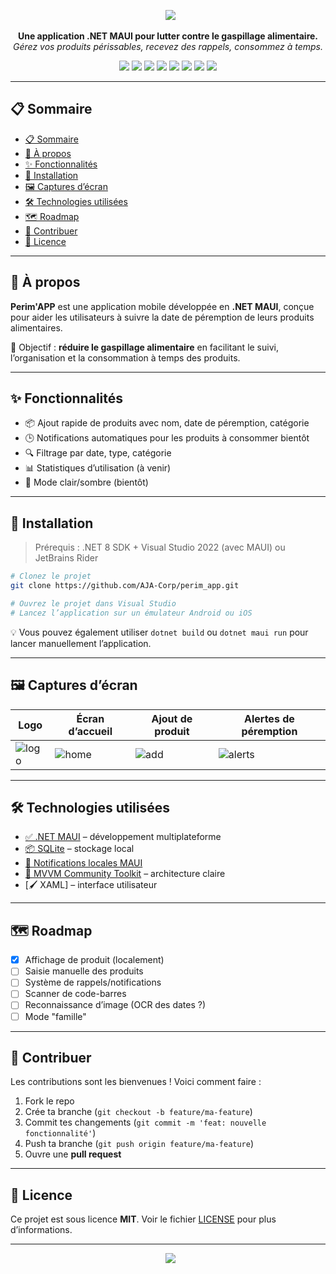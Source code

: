 <p align="center">
  <img src="https://capsule-render.vercel.app/api?type=waving&color=58BF7F&height=180&section=header&text=Perim'APP&fontSize=40&fontColor=ffffff" />
</p>

<p align="center">
  <strong>Une application .NET MAUI pour lutter contre le gaspillage alimentaire.</strong><br>
  <em>Gérez vos produits périssables, recevez des rappels, consommez à temps.</em>
</p>

<p align="center">
  <!-- Badges -->
  <img src="https://img.shields.io/badge/platforms-Android%20%7C%20Windows%20%7C%20iOS-blue?style=flat-square" />
  <img src="https://img.shields.io/badge/.NET-MAUI-58BF7F?style=flat-square&logo=dotnet&logoColor=white" />
  <img src="https://img.shields.io/badge/status-en%20développement-orange?style=flat-square" />
  <img src="https://img.shields.io/github/languages/top/AJA-Corp/perim_app?style=flat-square" />
  <img src="https://img.shields.io/github/last-commit/AJA-Corp/perim_app?style=flat-square" />
  <img src="https://img.shields.io/github/license/AJA-Corp/perim_app?style=flat-square" />
  <img src="https://img.shields.io/github/stars/AJA-Corp/perim_app?style=flat-square" />
  <img src="https://img.shields.io/github/issues/AJA-Corp/perim_app?style=flat-square" />
</p>

---

## 📋 Sommaire

- [📋 Sommaire](#-sommaire)
- [📱 À propos](#-à-propos)
- [✨ Fonctionnalités](#-fonctionnalités)
- [🚀 Installation](#-installation)
- [🖼️ Captures d’écran](#️-captures-décran)
- [🛠️ Technologies utilisées](#️-technologies-utilisées)
- [🗺️ Roadmap](#️-roadmap)
- [🤝 Contribuer](#-contribuer)
- [📄 Licence](#-licence)

---

## 📱 À propos

**Perim'APP** est une application mobile développée en **.NET MAUI**, conçue pour aider les utilisateurs à suivre la date de péremption de leurs produits alimentaires.

🎯 Objectif : **réduire le gaspillage alimentaire** en facilitant le suivi, l’organisation et la consommation à temps des produits.

---

## ✨ Fonctionnalités

- 📦 Ajout rapide de produits avec nom, date de péremption, catégorie
- 🕒 Notifications automatiques pour les produits à consommer bientôt
- 🔍 Filtrage par date, type, catégorie
- 📊 Statistiques d’utilisation (à venir)
- 🌙 Mode clair/sombre (bientôt)

---

## 🚀 Installation

> Prérequis : .NET 8 SDK + Visual Studio 2022 (avec MAUI) ou JetBrains Rider

```bash
# Clonez le projet
git clone https://github.com/AJA-Corp/perim_app.git

# Ouvrez le projet dans Visual Studio
# Lancez l’application sur un émulateur Android ou iOS
```

💡 Vous pouvez également utiliser `dotnet build` ou `dotnet maui run` pour lancer manuellement l’application.

---

## 🖼️ Captures d’écran

| Logo | Écran d’accueil | Ajout de produit | Alertes de péremption |
|------|-----------------|------------------|------------------------|
| ![logo](docs/screens/logo.png) | ![home](docs/screens/home.png) | ![add](docs/screens/add.png) | ![alerts](docs/screens/alerts.png) |

---

## 🛠️ Technologies utilisées

- [✅ .NET MAUI](https://learn.microsoft.com/dotnet/maui/) – développement multiplateforme
- [📦 SQLite](https://www.sqlite.org/index.html) – stockage local
- [🔔 Notifications locales MAUI](https://learn.microsoft.com/dotnet/maui/platform-integration/appmodel/notifications)
- [📱 MVVM Community Toolkit](https://learn.microsoft.com/dotnet/communitytoolkit/mvvm/) – architecture claire
- [🖌️ XAML] – interface utilisateur

---

## 🗺️ Roadmap

- [x] Affichage de produit (localement)
- [ ] Saisie manuelle des produits
- [ ] Système de rappels/notifications
- [ ] Scanner de code-barres
- [ ] Reconnaissance d’image (OCR des dates ?)
- [ ] Mode "famille"

---

## 🤝 Contribuer

Les contributions sont les bienvenues ! Voici comment faire :

1. Fork le repo
2. Crée ta branche (`git checkout -b feature/ma-feature`)
3. Commit tes changements (`git commit -m 'feat: nouvelle fonctionnalité'`)
4. Push ta branche (`git push origin feature/ma-feature`)
5. Ouvre une **pull request**

---

## 📄 Licence

Ce projet est sous licence **MIT**. Voir le fichier [LICENSE](LICENSE) pour plus d’informations.

---

<p align="center">
  <img src="https://capsule-render.vercel.app/api?type=waving&color=58BF7F&height=100&section=footer" />
</p>
